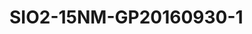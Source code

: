 <a name="material" />

# SIO2-15NM-GP20160930-1
<script type="application/ld+json">
  {
    "@context": "https://schema.org/",
    "@type": "ChemicalSubstance",
    "http://purl.org/dc/terms/conformsTo":
      {
        "@type": "CreativeWork",
        "@id": "https://bioschemas.org/profiles/ChemicalSubstance/0.4-RELEASE/"
      },
    "@id": "https://egonw.github.io/nanowiki/nanowiki495.html#material",
    "name": "SIO2-15NM-GP20160930-1",
    "sameAs": "http://127.0.0.1/mediawiki/index.php/Special:URIResolver/SIO2-2D15NM-2DGP20160930-2D1"
  }
</script>

